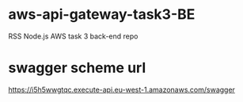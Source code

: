 # aws-api-gateway-task3-BE

RSS Node.js AWS task 3 back-end repo

# swagger scheme url

https://i5h5wwgtqc.execute-api.eu-west-1.amazonaws.com/swagger
